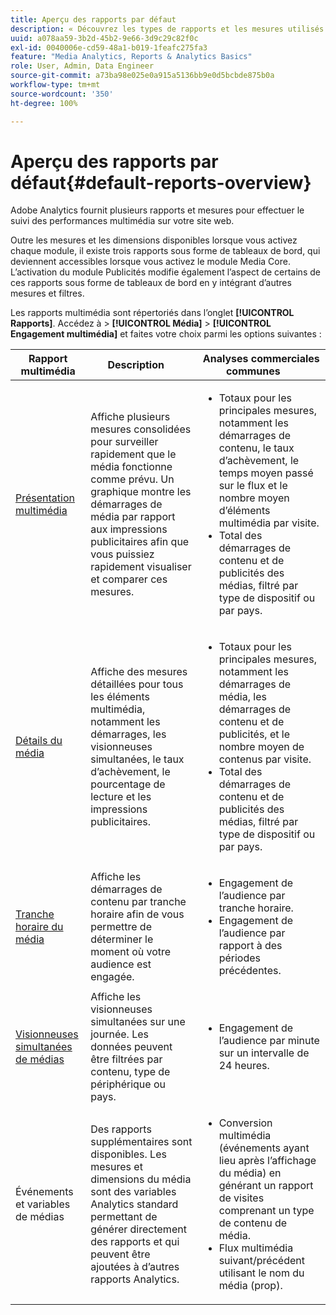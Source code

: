 ```yaml
---
title: Aperçu des rapports par défaut
description: « Découvrez les types de rapports et les mesures utilisés pour effectuer le suivi multimédia sur votre site web. » « Explorez les rapports sous forme de tableaux de bord disponibles avec le module Media Core. »
uuid: a078aa59-3b2d-45b2-9e66-3d9c29c82f0c
exl-id: 0040006e-cd59-48a1-b019-1feafc275fa3
feature: "Media Analytics, Reports & Analytics Basics"
role: User, Admin, Data Engineer
source-git-commit: a73ba98e025e0a915a5136bb9e0d5bcbde875b0a
workflow-type: tm+mt
source-wordcount: '350'
ht-degree: 100%

---
```


# Aperçu des rapports par défaut{#default-reports-overview}

Adobe Analytics fournit plusieurs rapports et mesures pour effectuer le suivi des performances multimédia sur votre site web.

Outre les mesures et les dimensions disponibles lorsque vous activez chaque module, il existe trois rapports sous forme de tableaux de bord, qui deviennent accessibles lorsque vous activez le module Media Core. L’activation du module Publicités modifie également l’aspect de certains de ces rapports sous forme de tableaux de bord en y intégrant d’autres mesures et filtres.

Les rapports multimédia sont répertoriés dans l’onglet **[!UICONTROL Rapports]**. Accédez à > **[!UICONTROL Média]** > **[!UICONTROL Engagement multimédia]** et faites votre choix parmi les options suivantes :

| Rapport multimédia | Description     | Analyses commerciales communes       |
| --- | --- | --- |
| [Présentation multimédia ](media-reports-overview.md) | Affiche plusieurs mesures consolidées pour surveiller rapidement que le média fonctionne comme prévu. Un graphique montre les démarrages de média par rapport aux impressions publicitaires afin que vous puissiez rapidement visualiser et comparer ces mesures. | <ul> <li>Totaux pour les principales mesures, notamment les démarrages de contenu, le taux d’achèvement, le temps moyen passé sur le flux et le nombre moyen d’éléments multimédia par visite.  </li> <li>Total des démarrages de contenu et de publicités des médias, filtré par type de dispositif ou par pays.  </li> </ul> |
| [Détails du média ](media-reports-detail.md) | Affiche des mesures détaillées pour tous les éléments multimédia, notamment les démarrages, les visionneuses simultanées, le taux d’achèvement, le pourcentage de lecture et les impressions publicitaires. | <ul> <li>Totaux pour les principales mesures, notamment les démarrages de média, les démarrages de contenu et de publicités, et le nombre moyen de contenus par visite.  </li> <li>Total des démarrages de contenu et de publicités des médias, filtré par type de dispositif ou par pays.  </li> </ul> |
| [Tranche horaire du média ](media-reports-daypart.md) | Affiche les démarrages de contenu par tranche horaire afin de vous permettre de déterminer le moment où votre audience est engagée. | <ul> <li>Engagement de l’audience par tranche horaire.  </li> <li>Engagement de l’audience par rapport à des périodes précédentes.  </li> </ul> |
| [Visionneuses simultanées de médias ](media-concurrent-viewers-reports.md) | Affiche les visionneuses simultanées sur une journée. Les données peuvent être filtrées par contenu, type de périphérique ou pays. | <ul> <li>Engagement de l’audience par minute sur un intervalle de 24 heures.  </li> </ul> |
| Événements et variables de médias | Des rapports supplémentaires sont disponibles. Les mesures et dimensions du média sont des variables Analytics standard permettant de générer directement des rapports et qui peuvent être ajoutées à d’autres rapports Analytics. | <ul> <li>Conversion multimédia (événements ayant lieu après l’affichage du média) en générant un rapport de visites comprenant un type de contenu de média.  </li> <li>Flux multimédia suivant/précédent utilisant le nom du média (prop).  </li> </ul> |
